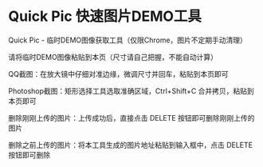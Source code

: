 Quick Pic 快速图片DEMO工具
==

Quick Pic - 临时DEMO图像获取工具（仅限Chrome，图片不定期手动清理）

请将临时DEMO图像粘贴到本页（尺寸请自己把握，不能自动计算）

QQ截图：在放大镜中仔细对准边缘，微调尺寸并回车，粘贴到本页即可

Photoshop截图：矩形选择工具选取准确区域，Ctrl+Shift+C 合并拷贝，粘贴到本页即可

删除刚刚上传的图片：上传成功后，直接点击 DELETE 按钮即可删除刚刚上传的图片

删除之前上传的图片：将本工具生成的图片地址粘贴到输入框中，点击 DELETE 按钮即可删除


